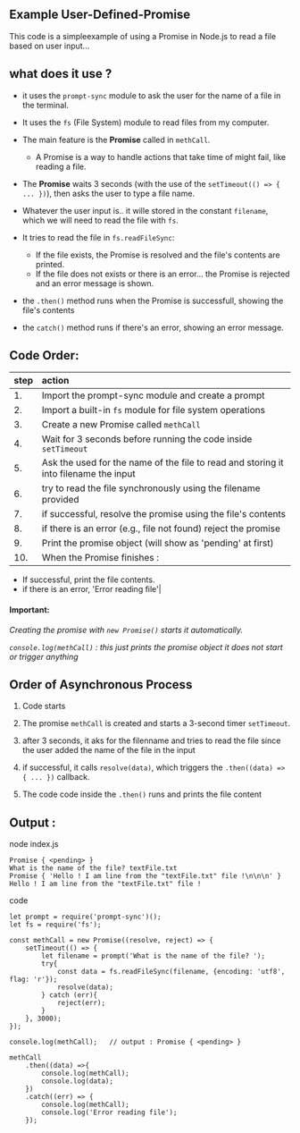 ## Example User-Defined-Promise

This code is a simpleexample of using a Promise in Node.js to read a file based on user input...

## what does it use ?
- it uses the `prompt-sync` module to ask the user for the name of a file in the terminal.

- It uses the `fs` (File System) module to read files from my computer.

- The main feature is the **Promise** called in `methCall`.
    - A Promise is a way to handle actions that take time of might fail, like reading a file.

- The **Promise** waits 3 seconds (with the use of the `setTimeout(() => { ... })`), then asks the user to type a file name. 
- Whatever the user input is.. it wille stored in the constant `filename`, which we will need to read the file with `fs`.
- It tries to read the file in `fs.readFileSync`:
    - If the file exists, the Promise is resolved and the file's contents are printed.
    - If the file does not exists or there is an error... the Promise is rejected and an error message is shown.

- the `.then()` method runs when the Promise is successfull, showing the file's contents
- the `catch()` method runs if there's an error, showing an error message.

## Code Order:
| step | action |
| :--- | :--- |
| 1. | Import the prompt-sync module and create a prompt |
| 2. | Import a built-in `fs` module for file system operations |
| 3. | Create a new Promise called `methCall` |
| 4. | Wait for 3 seconds before running the code inside `setTimeout` | 
| 5. | Ask the used for the name of the file to read and storing it into filename the input |
|6. | try to read the file synchronously using the filename provided |
|7. | if successful, resolve the promise using the file's contents |
|8. | if there is an error (e.g., file not found) reject the promise|
|9. | Print the promise object (will show as 'pending' at first) |
| 10. | When the Promise finishes : 
- If successful, print the file contents.
- if there is an error, 'Error reading file'|

#### Important:
*Creating the promise with `new Promise()` starts it automatically.*

*`console.log(methCall)` : this just prints the promise object it does not start or trigger anything*


## Order of Asynchronous Process
1. Code starts

2. The promise `methCall` is created and starts a 3-second timer `setTimeout`.

3. after 3 seconds, it aks for the filenname and tries to read the file since the user added the name of the file in the input

4. if successful, it calls `resolve(data)`, which triggers the `.then((data) => { ... })` callback.

5. The code code inside the `.then()` runs and prints the file content

## Output :
node index.js
```
Promise { <pending> }
What is the name of the file? textFile.txt
Promise { 'Hello ! I am line from the "textFile.txt" file !\n\n\n' }
Hello ! I am line from the "textFile.txt" file !
```

code

```
let prompt = require('prompt-sync')();      
let fs = require('fs');

const methCall = new Promise((resolve, reject) => {
    setTimeout(() => {
        let filename = prompt('What is the name of the file? ');
        try{
            const data = fs.readFileSync(filename, {encoding: 'utf8', flag: 'r'});
            resolve(data);
        } catch (err){
            reject(err);
        }
    }, 3000);
});

console.log(methCall);   // output : Promise { <pending> }

methCall
    .then((data) =>{
        console.log(methCall);
        console.log(data);      
    })
    .catch((err) => {
        console.log(methCall);
        console.log('Error reading file');
    });
```
